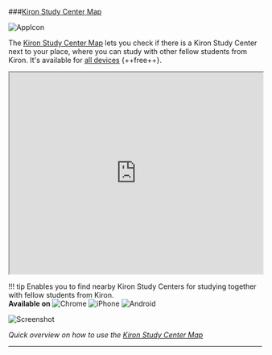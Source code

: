 ###[Kiron Study Center Map](https://www.google.com/maps/d/u/0/viewer?mid=16Csc1LfPwufU1IyFpz7MXZRlcCo)

![AppIcon](/Images/KironStudyCentersAppIcon.png)

The [Kiron Study Center Map](https://www.google.com/maps/d/u/0/viewer?mid=16Csc1LfPwufU1IyFpz7MXZRlcCo) lets you check if there is a Kiron Study Center next to your place, where you can study with other fellow students from Kiron. 
It's available for [all devices](https://www.google.com/maps/d/u/0/viewer?mid=16Csc1LfPwufU1IyFpz7MXZRlcCo) {++free++}. 

<iframe src="https://www.google.com/maps/d/u/0/embed?mid=16Csc1LfPwufU1IyFpz7MXZRlcCo" width="100%" height="400"></iframe>

!!! tip
	Enables you to find nearby Kiron Study Centers for studying together with fellow students from Kiron.  
	**Available on** ![Chrome](/Icons/Chrome.png) ![iPhone](/Icons/iPhone.png) ![Android](/Icons/Android.png)  

![Screenshot](GIFs/KironStudyCenters.gif)

_Quick overview on how to use the [Kiron Study Center Map](https://www.google.com/maps/d/u/0/viewer?mid=16Csc1LfPwufU1IyFpz7MXZRlcCo)_

****

